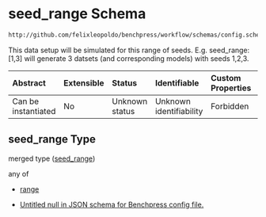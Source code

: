 # seed\_range Schema

```txt
http://github.com/felixleopoldo/benchpress/workflow/schemas/config.schema.json#/definitions/data_setup_dict/properties/seed_range
```

This data setup will be simulated for this range of seeds. E.g. seed\_range:\[1,3] will generate 3 datsets (and corresponding models) with seeds 1,2,3.

| Abstract            | Extensible | Status         | Identifiable            | Custom Properties | Additional Properties | Access Restrictions | Defined In                                                        |
| :------------------ | :--------- | :------------- | :---------------------- | :---------------- | :-------------------- | :------------------ | :---------------------------------------------------------------- |
| Can be instantiated | No         | Unknown status | Unknown identifiability | Forbidden         | Allowed               | none                | [config.schema.json\*](config.schema.json "open original schema") |

## seed\_range Type

merged type ([seed\_range](config-definitions-data-item-properties-seed_range.md))

any of

*   [range](config-definitions-data-item-properties-seed_range-anyof-range.md "check type definition")

*   [Untitled null in JSON schema for Benchpress config file.](config-definitions-data-item-properties-seed_range-anyof-1.md "check type definition")
